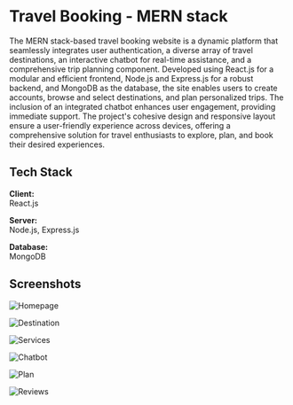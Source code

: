 
# Travel Booking - MERN stack

The MERN stack-based travel booking website is a dynamic platform that seamlessly integrates user authentication, a diverse array of travel destinations, an interactive chatbot for real-time assistance, and a comprehensive trip planning component. Developed using React.js for a modular and efficient frontend, Node.js and Express.js for a robust backend, and MongoDB as the database, the site enables users to create accounts, browse and select destinations, and plan personalized trips. The inclusion of an integrated chatbot enhances user engagement, providing immediate support. The project's cohesive design and responsive layout ensure a user-friendly experience across devices, offering a comprehensive solution for travel enthusiasts to explore, plan, and book their desired experiences.


## Tech Stack

**Client:** \
React.js


**Server:**\
Node.js, Express.js

**Database:**\
MongoDB


## Screenshots


![Homepage](https://drive.google.com/file/d/1l4qrAjGquPiXs8lGrAasBbDdF4c2AJnP/view?usp=sharing)

![Destination](https://drive.google.com/file/d/1VSErV_hEX6JryIPEUpMLNkgqpSkVC3S4/view?usp=sharing)

![Services](https://drive.google.com/file/d/1msXOUGBGwqV-LV1gv-eoOVd9dFnCTutQ/view?usp=sharing)

![Chatbot](https://drive.google.com/file/d/1hhxZxvkLnuJ6f1dkdXdN6SE9ps5aJ0Mu/view?usp=sharing)

![Plan](https://drive.google.com/file/d/1xkDoaQV1mFjJMZyG-pDyjz1B8QiDtjIW/view?usp=sharing)

![Reviews](https://drive.google.com/file/d/1SR3KixhbkkWI_DzEvUed6PmqRiERIjqI/view?usp=sharing)
